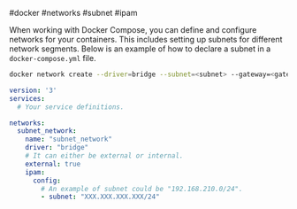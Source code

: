 #docker #networks #subnet #ipam

When working with Docker Compose, you can define and configure networks for your containers. This includes setting up subnets for different network segments. Below is an example of how to declare a subnet in a `docker-compose.yml` file.

``` bash
docker network create --driver=bridge --subnet=<subnet> --gateway=<gateway> <subnet_network>
```

``` yaml
version: '3'
services:
  # Your service definitions.

networks:
  subnet_network:
    name: "subnet_network"
    driver: "bridge"
    # It can either be external or internal.
    external: true
    ipam:
      config:
        # An example of subnet could be "192.168.210.0/24".
        - subnet: "XXX.XXX.XXX.XXX/24"
```
